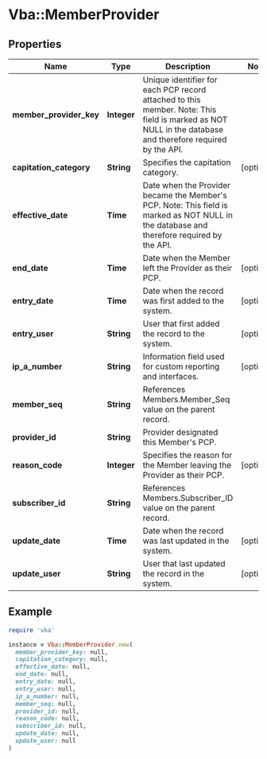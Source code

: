 # Vba::MemberProvider

## Properties

| Name | Type | Description | Notes |
| ---- | ---- | ----------- | ----- |
| **member_provider_key** | **Integer** | Unique identifier for each PCP record attached to this member. Note: This field is marked as NOT NULL in the database and therefore required by the API. |  |
| **capitation_category** | **String** | Specifies the capitation category. | [optional] |
| **effective_date** | **Time** | Date when the Provider became the Member&#39;s PCP. Note: This field is marked as NOT NULL in the database and therefore required by the API. |  |
| **end_date** | **Time** | Date when the Member left the Provider as their PCP. | [optional] |
| **entry_date** | **Time** | Date when the record was first added to the system. | [optional] |
| **entry_user** | **String** | User that first added the record to the system. | [optional] |
| **ip_a_number** | **String** | Information field used for custom reporting and interfaces. | [optional] |
| **member_seq** | **String** | References Members.Member_Seq value on the parent record. |  |
| **provider_id** | **String** | Provider designated this Member&#39;s PCP. |  |
| **reason_code** | **Integer** | Specifies the reason for the Member leaving the Provider as their PCP. | [optional] |
| **subscriber_id** | **String** | References Members.Subscriber_ID value on the parent record. |  |
| **update_date** | **Time** | Date when the record was last updated in the system. | [optional] |
| **update_user** | **String** | User that last updated the record in the system. | [optional] |

## Example

```ruby
require 'vba'

instance = Vba::MemberProvider.new(
  member_provider_key: null,
  capitation_category: null,
  effective_date: null,
  end_date: null,
  entry_date: null,
  entry_user: null,
  ip_a_number: null,
  member_seq: null,
  provider_id: null,
  reason_code: null,
  subscriber_id: null,
  update_date: null,
  update_user: null
)
```

